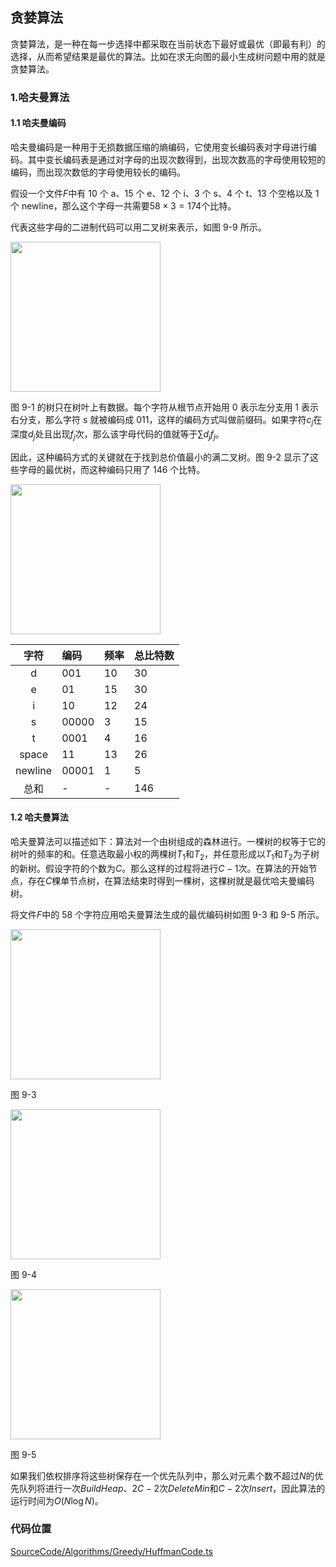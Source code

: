 <!-- @format -->

## 贪婪算法

贪婪算法，是一种在每一步选择中都采取在当前状态下最好或最优（即最有利）的选择，从而希望结果是最优的算法。比如在求无向图的最小生成树问题中用的就是贪婪算法。

### 1.哈夫曼算法

#### 1.1 哈夫曼编码

哈夫曼编码是一种用于无损数据压缩的熵编码，它使用变长编码表对字母进行编码。其中变长编码表是通过对字母的出现次数得到，出现次数高的字母使用较短的编码，而出现次数低的字母使用较长的编码。

假设一个文件$F$中有 10 个 a、15 个 e、12 个 i、3 个 s、4 个 t、13 个空格以及 1 个 newline，那么这个字母一共需要$58\times 3=174$个比特。

代表这些字母的二进制代码可以用二叉树来表示，如图 9-9 所示。

<image height="240" src="../../../Assets/images/ch9/9-1.png" />

图 9-1 的树只在树叶上有数据。每个字符从根节点开始用 0 表示左分支用 1 表示右分支，那么字符 s 就被编码成 011，这样的编码方式叫做前缀码。如果字符$c_j$在深度$d_j$处且出现$f_j$次，那么该字母代码的值就等于$\sum d_jf_j$。

因此，这种编码方式的关键就在于找到总价值最小的满二叉树。图 9-2 显示了这些字母的最优树，而这种编码只用了 146 个比特。

<image height="240" src="../../../Assets/images/ch9/9-2.png" />

|  字符   | 编码  | 频率 | 总比特数 |
| :-----: | :---- | :--- | -------- |
|    d    | 001   | 10   | 30       |
|    e    | 01    | 15   | 30       |
|    i    | 10    | 12   | 24       |
|    s    | 00000 | 3    | 15       |
|    t    | 0001  | 4    | 16       |
|  space  | 11    | 13   | 26       |
| newline | 00001 | 1    | 5        |
|  总和   | -     | -    | 146      |

#### 1.2 哈夫曼算法

哈夫曼算法可以描述如下：算法对一个由树组成的森林进行。一棵树的权等于它的树叶的频率的和。任意选取最小权的两棵树$T_1$和$T_2$，并任意形成以$T_1$和$T_2$为子树的新树。假设字符的个数为$C$。那么这样的过程将进行$C-1$次。在算法的开始节点，存在$C$棵单节点树，在算法结束时得到一棵树，这棵树就是最优哈夫曼编码树。

将文件$F$中的 58 个字符应用哈夫曼算法生成的最优编码树如图 9-3 和 9-5 所示。

<image height="240" src="../../../Assets/images/ch9/9-3.png" />

图 9-3

<image height="240" src="../../../Assets/images/ch9/9-4.png" />

图 9-4

<image height="240" src="../../../Assets/images/ch9/9-5.png" />

图 9-5

如果我们依权排序将这些树保存在一个优先队列中，那么对元素个数不超过$N$的优先队列将进行一次$BuildHeap$、$2C-2$次$DeleteMin$和$C-2$次$Insert$，因此算法的运行时间为$O(N\log N)$。

### 代码位置

[SourceCode/Algorithms/Greedy/HuffmanCode.ts](/SourceCode/Algorithms/Greedy/HuffmanCode.ts)
